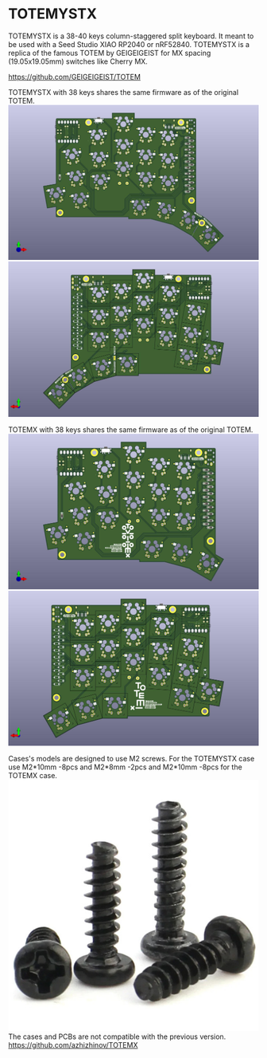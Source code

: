 # TOTEMYSTX
TOTEMYSTX is a 38-40 keys column-staggered split keyboard. It meant to be used with a Seed Studio XIAO RP2040 or nRF52840.
TOTEMYSTX is a replica of the famous TOTEM by GEIGEIGEIST for MX spacing (19.05x19.05mm) switches like Cherry MX.

https://github.com/GEIGEIGEIST/TOTEM

TOTEMYSTX with 38 keys shares the same firmware as of the original TOTEM.
![image](./Pictures/20250812.AZHIZHINOV.TOTEMYSTX.00.jpg)
![image](./Pictures/20250812.AZHIZHINOV.TOTEMYSTX.01.jpg)

TOTEMX with 38 keys shares the same firmware as of the original TOTEM.
![image](./Pictures/20250812.AZHIZHINOV.TOTEMX.00.jpg)
![image](./Pictures/20250812.AZHIZHINOV.TOTEMX.01.jpg)

Cases's models are designed to use M2 screws. For the TOTEMYSTX case use M2\*10mm -8pcs and M2\*8mm -2pcs and M2\*10mm -8pcs for the TOTEMX case.
![image](./Pictures/20250814.SCREW.M2.00.jpg)
The cases and PCBs are not compatible with the previous version. https://github.com/azhizhinov/TOTEMX
